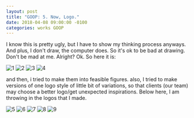 ```yaml
---
layout: post
title: "GOOP: 5. Now, Logo."
date: 2018-04-08 09:00:00 -0100
categories: works GOOP
---
```

I know this is pretty ugly, but I have to show my thinking process anyways. And plus, I don't draw, the computer does. So it's ok to be bad at drawing. Don't be mad at me. Alright? Ok. So here it is:

![1](https://7oel.weebly.com/uploads/9/5/6/3/95631532/kakaotalk-photo-2017-04-25-23-36-24-14_orig.jpeg)
![2](https://7oel.weebly.com/uploads/9/5/6/3/95631532/kakaotalk-photo-2017-04-25-23-36-25-21_orig.jpeg)
![3](https://7oel.weebly.com/uploads/9/5/6/3/95631532/kakaotalk-photo-2017-04-26-00-24-23-98_orig.jpeg)
![4](https://7oel.weebly.com/uploads/9/5/6/3/95631532/kakaotalk-photo-2017-04-26-00-24-25-89_orig.jpeg)

and then, i tried to make them into feasible figures. also, I tried to make versions of one logo style of little bit of variations, so that clients (our team) may choose a better logo/get unexpected inspirations. Below here, I am throwing in the logos that I made.

![5](https://7oel.weebly.com/uploads/9/5/6/3/95631532/faces-invertartboard-1_orig.png)
![6](https://7oel.weebly.com/uploads/9/5/6/3/95631532/facesartboard-1_orig.png)
![7](https://7oel.weebly.com/uploads/9/5/6/3/95631532/speechbubble-samedirectionartboard-1-4x_orig.png)
![8](https://7oel.weebly.com/uploads/9/5/6/3/95631532/faces3-invertartboard-1_orig.png)
![9](https://7oel.weebly.com/uploads/9/5/6/3/95631532/logo-ver11_orig.png)

